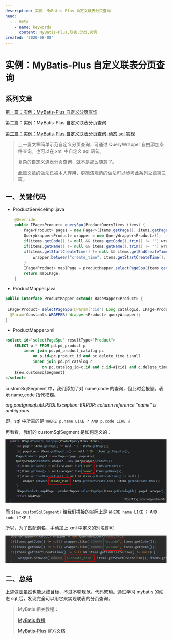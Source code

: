 ```yaml
---
description: 实例：MyBatis-Plus 自定义联表分页查询
head:
  - - meta
    - name: keywords
      content: MyBatis-Plus,联表,分页,实例
created: '2020-08-08'
---
```


# 实例：MyBatis-Plus 自定义联表分页查询

## 系列文章

[第一篇：实例：MyBatis-Plus 自定义分页查询](./custom-paged-query.md)

第二篇：实例：MyBatis-Plus 自定义联表分页查询

[第三篇：实例：MyBatis-Plus 自定义联表分页查询-动态 sql 实现](./custom-paged-query-join-sql.md)

> 上一篇文章简单示范自定义分页查询，可通过 QueryWrapper 自由添加条件查询。也可以在 xml 中自定义 sql 语句。
>
> 复杂的自定义连表分页查询，就不是那么随意了。
>
> 此篇文章的做法已被本人弃用，更简洁规范的做法可以参考此系列文章第三篇。

## 一、关键代码

- ProductServiceImpl.java

```java
    @Override
    public IPage<Product> querySpu(ProductQueryItems items) {
        Page<Product> page1 = new Page<>(items.getPage(), items.getPagesize());
        QueryWrapper<Product> wrapper = new QueryWrapper<Product>();
        if(items.getCode() != null && items.getCode().trim() != "") wrapper.like("code", items.getCode());
        if(items.getName() != null && items.getName().trim() != "") wrapper.like("name", items.getName());
        if(items.getStartCreateTime() != null && items.getEndCreateTime() != null) {
            wrapper.between("create_time", items.getStartCreateTime(), items.getEndCreateTime());
        }
        IPage<Product> mapIPage = productMapper.selectPageSpu(items.getCatalogId(), page1, wrapper);
        return mapIPage;
    }
```

- ProductMapper.java

```java
public interface ProductMapper extends BaseMapper<Product> {

 IPage<Product> selectPageSpu(@Param("cid") Long catalogId, IPage<Product> page,
  @Param(Constants.WRAPPER) Wrapper<Product> queryWrapper);
}

```

- ProductMapper.xml

```sql
<select id="selectPageSpu" resultType="Product">
    SELECT p.* FROM pd.pd_product p
        inner join pd.pd_product_catalog pc
            on p.id=pc.product_id and pc.delete_time isnull
            inner join pd.pd_catalog c
                on pc.catalog_id=c.id and c.id=#{cid} and c.delete_time isnull
    ${ew.customSqlSegment}
</select>
```

customSqlSegment 中，我们添加了对 name,code 的查询，但此时会报错，表示 name,code 指代模糊。

_org.postgresql.util.PSQLException: ERROR: column reference "name" is ambiguous_

即，sql 中所需的是 `WHERE p.name LIKE ? AND p.code LIKE ?`

再看看，我们的 customSqlSegment 是如何定义的：

![在这里插入图片描述](./assets/20200808173733212.png)

而 `${ew.customSqlSegment}` 给我们拼接的实际上是 `WHERE name LIKE ? AND code LIKE ?`

所以，为了匹配别名，手动加上 xml 中定义的别名即可

![在这里插入图片描述](./assets/20200808174941439.png)

## 二、总结

上述做法虽然也能达成目标，不过不够规范，代码繁琐。通过学习 mybatis 的动态 sql 后，发现完全可以用它来实现联表的分页查询。

> MyBatis 相关教程：
>
> [MyBatis 教程](https://mybatis.org/mybatis-3/zh/)
>
> [MyBatis-Plus 官方文档](https://mp.baomidou.com/guide/)
